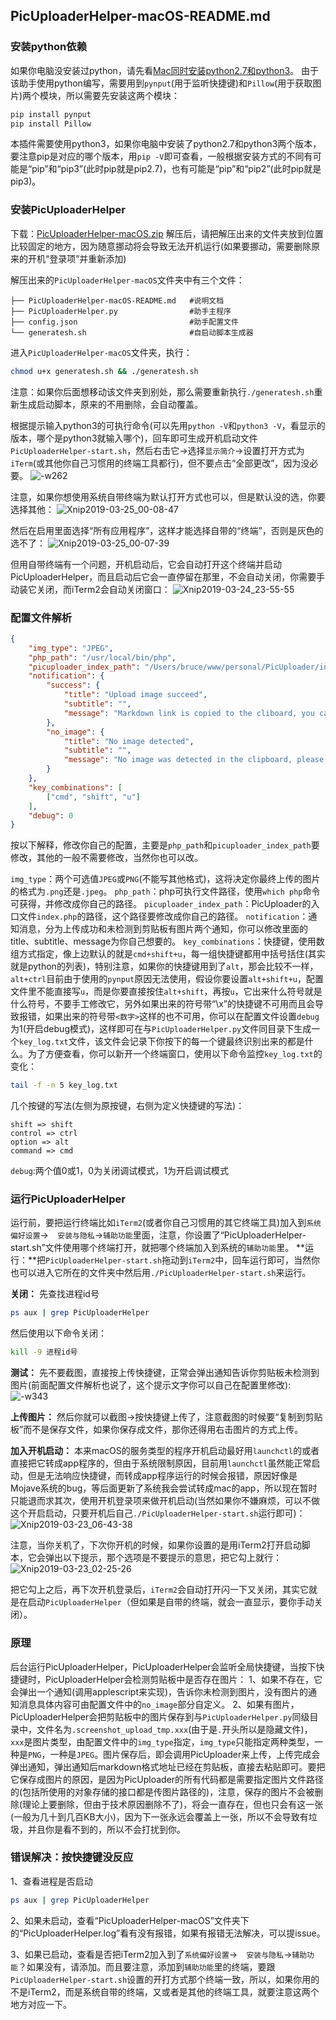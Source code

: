 ## PicUploaderHelper-macOS-README.md
### 安装python依赖
如果你电脑没安装过python，请先看[Mac同时安装python2.7和python3](https://www.xiebruce.top/905.html)。
由于该助手使用python编写，需要用到`pynput`(用于监听快捷键)和`Pillow`(用于获取图片)两个模块，所以需要先安装这两个模块：
```bash
pip install pynput
pip install Pillow
```
本插件需要使用python3，如果你电脑中安装了python2.7和python3两个版本，要注意pip是对应的哪个版本，用`pip -V`即可查看，一般根据安装方式的不同有可能是“pip”和“pip3”(此时pip就是pip2.7)，也有可能是“pip”和“pip2”(此时pip就是pip3)。

### 安装PicUploaderHelper
下载：[PicUploaderHelper-macOS.zip](https://github.com/xiebruce/PicUploader/blob/master/accessorys/PicUploaderHelper-macOS.zip)
解压后，请把解压出来的文件夹放到位置比较固定的地方，因为随意挪动将会导致无法开机运行(如果要挪动，需要删除原来的开机“登录项”并重新添加)

解压出来的`PicUploaderHelper-macOS`文件夹中有三个文件：
```
├── PicUploaderHelper-macOS-README.md   #说明文档
├── PicUploaderHelper.py                #助手主程序
├── config.json                         #助手配置文件
└── generatesh.sh                       #自启动脚本生成器
```

进入`PicUploaderHelper-macOS`文件夹，执行：
```bash
chmod u+x generatesh.sh && ./generatesh.sh
```
注意：如果你后面想移动该文件夹到别处，那么需要重新执行`./generatesh.sh`重新生成启动脚本，原来的不用删除，会自动覆盖。

根据提示输入python3的可执行命令(可以先用`python -V`和`python3 -V`，看显示的版本，哪个是python3就输入哪个)，回车即可生成开机启动文件`PicUploaderHelper-start.sh`，然后右击它→选择`显示简介`→设置打开方式为`iTerm`(或其他你自己习惯用的终端工具都行)，但不要点击“全部更改”，因为没必要。
![-w262](https://img.xiebruce.top/2019/03/23/23cba2b35105a5ecc3a71f6c5594d126.jpg)

注意，如果你想使用系统自带终端为默认打开方式也可以，但是默认没的选，你要选择其他：
![Xnip2019-03-25_00-08-47](https://img.xiebruce.top/2019/03/25/dd297a17e842d94fefc9cd7065d99136.jpg)

然后在启用里面选择“所有应用程序”，这样才能选择自带的“终端”，否则是灰色的选不了：
![Xnip2019-03-25_00-07-39](https://img.xiebruce.top/2019/03/25/e19e99399f10f5033d168ba092ce421c.jpg)

但用自带终端有一个问题，开机启动后，它会自动打开这个终端并启动PicUploaderHelper，而且启动后它会一直停留在那里，不会自动关闭，你需要手动装它关闭，而iTerm2会自动关闭窗口：
![Xnip2019-03-24_23-55-55](https://img.xiebruce.top/2019/03/25/0d9fb0298278f117034964d38fcd3241.jpg)

### 配置文件解析
```json
{
	"img_type": "JPEG",
	"php_path": "/usr/local/bin/php",
	"picuploader_index_path": "/Users/bruce/www/personal/PicUploader/index.php",
	"notification": {
		"success": {
			"title": "Upload image succeed",
			"subtitle": "",
			"message": "Markdown link is copied to the cliboard, you can paste now!"
		},
		"no_image": {
			"title": "No image detected",
			"subtitle": "",
			"message": "No image was detected in the clipboard, please take a screenshot first!"
		}
    },
    "key_combinations": [
        ["cmd", "shift", "u"]
    ],
	"debug": 0
}
```
按以下解释，修改你自己的配置，主要是`php_path`和`picuploader_index_path`要修改，其他的一般不需要修改，当然你也可以改。

`img_type`：两个可选值`JPEG`或`PNG`(不能写其他格式)，这将决定你最终上传的图片的格式为`.png`还是`.jpeg`。
`php_path`：php可执行文件路径，使用`which php`命令可获得，并修改成你自己的路径。
`picuploader_index_path`：PicUploader的入口文件`index.php`的路径，这个路径要修改成你自己的路径。
`notification`：通知消息，分为上传成功和未检测到剪贴板有图片两个通知，你可以修改里面的title、subtitle、message为你自己想要的。
`key_combinations`：快捷键，使用数组方式指定，像上边默认的就是`cmd+shift+u`，每一组快捷键都用中括号括住(其实就是python的列表)，特别注意，如果你的快捷键用到了`alt`，那会比较不一样，`alt+ctrl`目前由于使用的`pynput`原因无法使用，假设你要设置`alt+shift+u`，配置文件里不能直接写`u`，而是你要直接按住`alt+shift`，再按`u`，它出来什么符号就是什么符号，不要手工修改它，另外如果出来的符号带“\x”的快捷键不可用而且会导致报错，如果出来的符号带`<数字>`这样的也不可用，你可以在配置文件设置`debug`为1(开启debug模式)，这样即可在与`PicUploaderHelper.py`文件同目录下生成一个`key_log.txt`文件，该文件会记录下你按下的每一个键最终识别出来的都是什么。为了方便查看，你可以新开一个终端窗口，使用以下命令监控`key_log.txt`的变化：
```bash
tail -f -n 5 key_log.txt
```
几个按键的写法(左侧为原按键，右侧为定义快捷键的写法)：
```
shift => shift
control => ctrl
option => alt
command => cmd
```
`debug`:两个值0或1，0为关闭调试模式，1为开启调试模式

### 运行PicUploaderHelper
运行前，要把运行终端比如`iTerm2`(或者你自己习惯用的其它终端工具)加入到`系统偏好设置`→`  安装与隐私`→`辅助功能`里面，注意，你设置了“PicUploaderHelper-start.sh”文件使用哪个终端打开，就把哪个终端加入到系统的`辅助功能`里。
**运行：**把`PicUploaderHelper-start.sh`拖动到`iTerm2`中，回车运行即可，当然你也可以进入它所在的文件夹中然后用`./PicUploaderHelper-start.sh`来运行。

**关闭：** 先查找进程id号
```bash
ps aux | grep PicUploaderHelper
```
然后使用以下命令关闭：
```bash
kill -9 进程id号
```

**测试：** 先不要截图，直接按上传快捷键，正常会弹出通知告诉你剪贴板未检测到图片(前面配置文件解析也说了，这个提示文字你可以自己在配置里修改):
![-w343](https://img.xiebruce.top/2019/03/25/0963f887631f430ba3776c76b512ccbb.jpg)

**上传图片：** 然后你就可以截图→按快捷键上传了，注意截图的时候要“复制到剪贴板”而不是保存文件，如果你保存成文件，那你还得用右击图片的方式上传。

**加入开机启动：** 本来macOS的服务类型的程序开机启动最好用`launchctl`的或者直接把它转成app程序的，但由于系统限制原因，目前用`launchctl`虽然能正常启动，但是无法响应快捷键，而转成app程序运行的时候会报错，原因好像是Mojave系统的bug，等后面更新了系统我会尝试转成mac的app，所以现在暂时只能退而求其次，使用开机登录项来做开机启动(当然如果你不嫌麻烦，可以不做这个开启启动，只要开机后自己`./PicUploaderHelper-start.sh`运行即可)：
![Xnip2019-03-23_06-43-38](https://img.xiebruce.top/2019/03/23/58475317f4308b3e1241916853f964f1.jpg)

注意，当你关机了，下次你开机的时候，如果你设置的是用iTerm2打开启动脚本，它会弹出以下提示，那个选项是不要提示的意思，把它勾上就行：
![Xnip2019-03-23_02-25-26](https://img.xiebruce.top/2019/03/23/a924f2bea9c49e107d9ed649ee1353ec.jpg)

把它勾上之后，再下次开机登录后，`iTerm2`会自动打开闪一下又关闭，其实它就是在启动`PicUploaderHelper`（但如果是自带的终端，就会一直显示，要你手动关闭）。

### 原理
后台运行PicUploaderHelper，PicUploaderHelper会监听全局快捷键，当按下快捷键时，PicUploaderHelper会检测剪贴板中是否存在图片：
1、如果不存在，它会弹出一个通知(调用applescript来实现)，告诉你未检测到图片，没有图片的通知消息具体内容可由配置文件中的`no_image`部分自定义。
2、如果有图片，PicUploaderHelper会把剪贴板中的图片保存到与`PicUploaderHelper.py`同级目录中，文件名为`.screenshot_upload_tmp.xxx`(由于是`.`开头所以是隐藏文件)，`xxx`是图片类型，由配置文件中的`img_type`指定，`img_type`只能指定两种类型，一种是`PNG`，一种是`JPEG`。图片保存后，即会调用PicUploader来上传，上传完成会弹出通知，弹出通知后markdown格式地址已经在剪贴板，直接去粘贴即可。要把它保存成图片的原因，是因为PicUploader的所有代码都是需要指定图片文件路径的(包括所使用的对象存储的接口都是传图片路径的)，注意，保存的图片不会被删除(理论上要删除，但由于技术原因删除不了)，将会一直存在，但也只会有这一张(一般为几十到几百KB大小)，因为下一张永远会覆盖上一张，所以不会导致有垃圾，并且你是看不到的，所以不会打扰到你。

### 错误解决：按快捷键没反应
1、查看进程是否启动
```bash
ps aux | grep PicUploaderHelper
```
    
2、如果未启动，查看“PicUploaderHelper-macOS”文件夹下的“PicUploaderHelper.log”看有没有报错，如果有报错无法解决，可以提issue。

3、如果已启动，查看是否把iTerm2加入到了`系统偏好设置`→`  安装与隐私`→`辅助功能`？如果没有，请添加。而且要注意，添加到`辅助功能`里的终端，要跟`PicUploaderHelper-start.sh`设置的开打方式那个终端一致，所以，如果你用的不是iTerm2，而是系统自带的终端，又或者是其他的终端工具，就要注意这两个地方对应一下。
